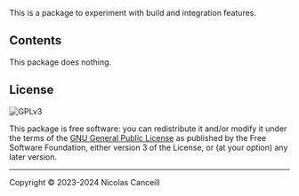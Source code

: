 This is a package to experiment with build and integration features.

## Contents

This package does nothing.

## License

![GPLv3](https://www.gnu.org/graphics/gplv3-or-later.png)

This package is free software: you can redistribute it and/or modify it under the terms of the [GNU General Public License](https://www.gnu.org/licenses/) as published by the Free Software Foundation, either version 3 of the License, or (at your option) any later version.

***

Copyright © 2023-2024 Nicolas Canceill
